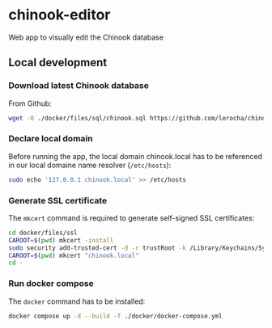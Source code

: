 # chinook-editor

Web app to visually edit the Chinook database


## Local development

### Download latest Chinook database

From Github:

```bash
wget -O ./docker/files/sql/chinook.sql https://github.com/lerocha/chinook-database/raw/master/ChinookDatabase/DataSources/Chinook_PostgreSql.sql
```

### Declare local domain

Before running the app, the local domain chinook.local has to be referenced in our local domaine name resolver (`/etc/hosts`):

```bash
sudo echo '127.0.0.1 chinook.local' >> /etc/hosts
```

### Generate SSL certificate

The `mkcert` command is required to generate self-signed SSL certificates:

```bash
cd docker/files/ssl
CAROOT=$(pwd) mkcert -install
sudo security add-trusted-cert -d -r trustRoot -k /Library/Keychains/System.keychain "$(pwd)/rootCA.pem"
CAROOT=$(pwd) mkcert "chinook.local"
cd -
```

### Run docker compose

The `docker` command has to be installed:

```bash
docker compose up -d --build -f ./docker/docker-compose.yml
```
